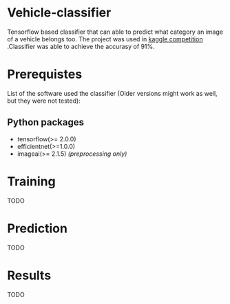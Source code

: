 # Vehicle-classifier
Tensorflow based classifier that can able to predict what category an image of a vehicle belongs too. The project was used in [kaggle competition](https://www.kaggle.com/c/vehicle) .Classifier was able to achieve the accurasy of 91%.

# Prerequistes
List of the software used the classifier (Older versions might work as well, but they were not tested):


## Python packages

* tensorflow(>= 2.0.0)
* efficientnet(>=1.0.0)
* imageai(>= 2.1.5) *(preprocessing only)*

# Training
TODO

# Prediction
TODO

# Results
TODO
